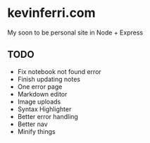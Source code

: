 kevinferri.com
==============
My soon to be personal site in Node + Express

TODO
----
* Fix notebook not found error
* Finish updating notes
* One error page
* Markdown editor
* Image uploads
* Syntax Highlighter
* Better error handling
* Better nav
* Minify things
